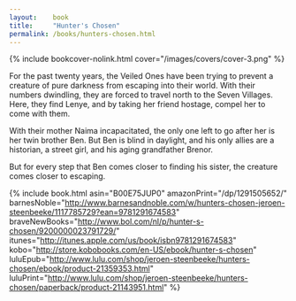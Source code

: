```yaml
---
layout:    book
title:     "Hunter's Chosen"
permalink: /books/hunters-chosen.html
---
```


{% include bookcover-nolink.html cover="/images/covers/cover-3.png" %}

For the past twenty years, the Veiled Ones have been trying to prevent a creature of pure darkness from escaping into their world. With their numbers dwindling, they are forced to travel north to the Seven Villages. Here, they find Lenye, and by taking her friend hostage, compel her to come with them.

With their mother Naima incapacitated, the only one left to go after her is her twin brother Ben. But Ben is blind in daylight, and his only allies are a historian, a street girl, and his aging grandfather Brenor.

But for every step that Ben comes closer to finding his sister, the creature comes closer to escaping.

{% include book.html asin="B00E75JUP0" amazonPrint="/dp/1291505652/" barnesNoble="http://www.barnesandnoble.com/w/hunters-chosen-jeroen-steenbeeke/1117785729?ean=9781291674583" braveNewBooks="http://www.bol.com/nl/p/hunter-s-chosen/9200000023791729/" itunes="http://itunes.apple.com/us/book/isbn9781291674583" kobo="http://store.kobobooks.com/en-US/ebook/hunter-s-chosen" luluEpub="http://www.lulu.com/shop/jeroen-steenbeeke/hunters-chosen/ebook/product-21359353.html" luluPrint="http://www.lulu.com/shop/jeroen-steenbeeke/hunters-chosen/paperback/product-21143951.html" %}

